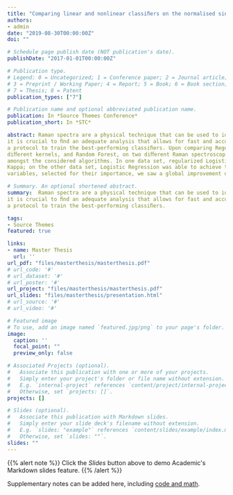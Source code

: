 ```yaml
---
title: "Comparing linear and nonlinear classiﬁers on the normalised single-cell Raman spectra of a strain of Chlorella and a strain of Rhodobacter."
authors:
- admin
date: "2019-08-30T00:00:00Z"
doi: ""

# Schedule page publish date (NOT publication's date).
publishDate: "2017-01-01T00:00:00Z"

# Publication type.
# Legend: 0 = Uncategorized; 1 = Conference paper; 2 = Journal article;
# 3 = Preprint / Working Paper; 4 = Report; 5 = Book; 6 = Book section;
# 7 = Thesis; 8 = Patent
publication_types: ["7"]

# Publication name and optional abbreviated publication name.
publication: In *Source Themes Conference*
publication_short: In *STC*

abstract: Raman spectra are a physical technique that can be used to identify the metabolic state of bacteria in real-time and, therefore, be incorporated in industrial processes. For this reason,
it is crucial to ﬁnd an adequate analysis that allows for fast and accurate predictions. In this dissertation, we compared linear to nonlinear algorithms for this task while establishing
a protocol to train the best-performing classiﬁers. Upon comparing Regularized Logistic regression with and without a PCA pre-processing step, Support Vector Machines with
diﬀerent kernels, and Random Forest, on two diﬀerent Raman spectroscopy data sets, we were able to show that the linear strategy outperformed the nonlinear one on both data sets,
amongst the considered algorithms. In one data set, regularized Logistic Regression and SVM with the Linear kernel were the best-performing classiﬁers, achieving a 96.6% out-of-sample
Kappa; on the other data set, Logistic Regression was able to achieve the best performance of 90.2% thanks to a PCA pre-processing step. After repeating the analysis on a subset of the
variables, selected for their importance, we saw a global improvement of all algorithms but the top-performing.

# Summary. An optional shortened abstract.
summary:  Raman spectra are a physical technique that can be used to identify the metabolic state of bacteria in real-time and, therefore, be incorporated in industrial processes. For this reason,
it is crucial to ﬁnd an adequate analysis that allows for fast and accurate predictions. In this dissertation, we compared linear to nonlinear algorithms for this task while establishing
a protocol to train the best-performing classiﬁers.

tags:
- Source Themes
featured: true

links:
- name: Master Thesis
  url: ''
url_pdf: "files/masterthesis/masterthesis.pdf"
# url_code: '#'
# url_dataset: '#'
# url_poster: '#'
url_project: "files/masterthesis/masterthesis.pdf"
url_slides: "files/masterthesis/presentation.html"
# url_source: '#'
# url_video: '#'

# Featured image
# To use, add an image named `featured.jpg/png` to your page's folder. 
image:
  caption: ''
  focal_point: ""
  preview_only: false

# Associated Projects (optional).
#   Associate this publication with one or more of your projects.
#   Simply enter your project's folder or file name without extension.
#   E.g. `internal-project` references `content/project/internal-project/index.md`.
#   Otherwise, set `projects: []`.
projects: []

# Slides (optional).
#   Associate this publication with Markdown slides.
#   Simply enter your slide deck's filename without extension.
#   E.g. `slides: "example"` references `content/slides/example/index.md`.
#   Otherwise, set `slides: ""`.
slides: ""
---
```


{{% alert note %}}
Click the *Slides* button above to demo Academic's Markdown slides feature.
{{% /alert %}}

Supplementary notes can be added here, including [code and math](https://sourcethemes.com/academic/docs/writing-markdown-latex/).
